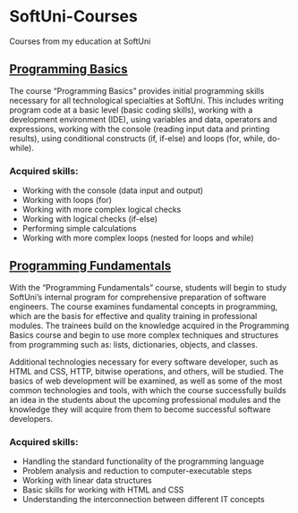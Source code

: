 # SoftUni-Courses
Courses from my education at SoftUni

## [Programming Basics](https://github.com/vanya-koleva/SoftUni-Courses/tree/main/Programming_Basics)
The course “Programming Basics” provides initial programming skills necessary for all technological specialties at SoftUni. This includes writing program code at a basic level (basic coding skills), working with a development environment (IDE), using variables and data, operators and expressions, working with the console (reading input data and printing results), using conditional constructs (if, if-else) and loops (for, while, do-while).
### Acquired skills:
* Working with the console (data input and output)
* Working with loops (for)
* Working with more complex logical checks
* Working with logical checks (if-else)
* Performing simple calculations
* Working with more complex loops (nested for loops and while)

## [Programming Fundamentals](https://github.com/vanya-koleva/SoftUni-Courses/tree/main/fundamentals)
With the “Programming Fundamentals” course, students will begin to study SoftUni’s internal program for comprehensive preparation of software engineers. The course examines fundamental concepts in programming, which are the basis for effective and quality training in professional modules. The trainees build on the knowledge acquired in the Programming Basics course and begin to use more complex techniques and structures from programming such as: lists, dictionaries, objects, and classes.

Additional technologies necessary for every software developer, such as HTML and CSS, HTTP, bitwise operations, and others, will be studied. The basics of web development will be examined, as well as some of the most common technologies and tools, with which the course successfully builds an idea in the students about the upcoming professional modules and the knowledge they will acquire from them to become successful software developers.
### Acquired skills: 
* Handling the standard functionality of the programming language
* Problem analysis and reduction to computer-executable steps
* Working with linear data structures
* Basic skills for working with HTML and CSS
* Understanding the interconnection between different IT concepts
